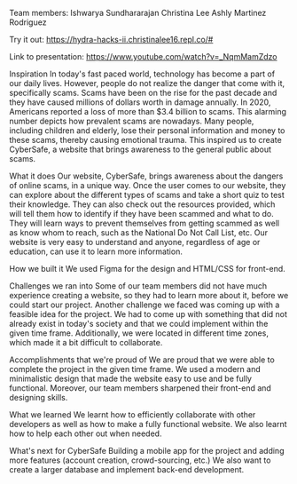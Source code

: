 Team members:
Ishwarya Sundhararajan
Christina Lee
Ashly Martinez Rodriguez

Try it out:
https://hydra-hacks-ii.christinalee16.repl.co/#

Link to presentation: 
https://www.youtube.com/watch?v=_NqmMamZdzo

Inspiration
In today's fast paced world, technology has become a part of our daily lives. However, people do not realize the danger that come with it, specifically scams. Scams have been on the rise for the past decade and they have caused millions of dollars worth in damage annually. In 2020, Americans reported a loss of more than $3.4 billion to scams. This alarming number depicts how prevalent scams are nowadays. Many people, including children and elderly, lose their personal information and money to these scams, thereby causing emotional trauma. This inspired us to create CyberSafe, a website that brings awareness to the general public about scams.

What it does
Our website, CyberSafe, brings awareness about the dangers of online scams, in a unique way. Once the user comes to our website, they can explore about the different types of scams and take a short quiz to test their knowledge. They can also check out the resources provided, which will tell them how to identify if they have been scammed and what to do. They will learn ways to prevent themselves from getting scammed as well as know whom to reach, such as the National Do Not Call List, etc. Our website is very easy to understand and anyone, regardless of age or education, can use it to learn more information.

How we built it
We used Figma for the design and HTML/CSS for front-end.

Challenges we ran into
Some of our team members did not have much experience creating a website, so they had to learn more about it, before we could start our project. Another challenge we faced was coming up with a feasible idea for the project. We had to come up with something that did not already exist in today's society and that we could implement within the given time frame. Additionally, we were located in different time zones, which made it a bit difficult to collaborate.

Accomplishments that we're proud of
We are proud that we were able to complete the project in the given time frame. We used a modern and minimalistic design that made the website easy to use and be fully functional. Moreover, our team members sharpened their front-end and designing skills.

What we learned
We learnt how to efficiently collaborate with other developers as well as how to make a fully functional website. We also learnt how to help each other out when needed.

What's next for CyberSafe
Building a mobile app for the project and adding more features (account creation, crowd-sourcing, etc.) We also want to create a larger database and implement back-end development.
